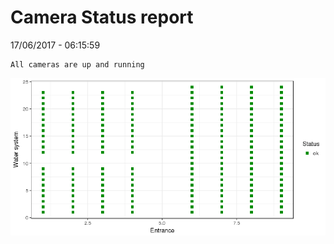 Camera Status report
================
17/06/2017 - 06:15:59

    All cameras are up and running

![](camreport_files/figure-markdown_github/unnamed-chunk-2-1.png)
